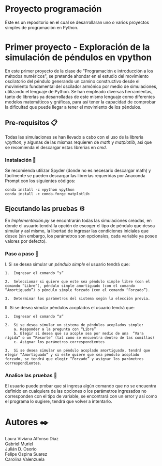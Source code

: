 # Proyecto programación
Este es un repositorio en el cual se desarrollaran uno o varios proyectos simples de programación en Python.

# Primer proyecto - Exploración de la simulación de péndulos en vpython

En este primer proyecto de la clase de "Programación e introducción a los métodos numéricos", se pretende ahondar en el estudio del movimiento oscilatorio del péndulo generando un camino constructivo desde el movimiento fundamental del oscilador armónico por medio de simulaciones, utilizando el lenguaje de Python. Se han empleado diversas herramientas, tanto de librerías ya desarrolladas de este mismo lenguaje como diferentes modelos matemáticos y gráficas, para así tener la capacidad de comprobar la dificultad que puede llegar a tener el movimiento de los péndulos.

## Pre-requisitos 📋
Todas las simulaciones se han llevado a cabo con el uso de la libreria _vpython_, y algunas de las mismas requieren de _math_ y _matplotlib_, así que se recomienda el descargar estas librerias en _cmd_.

### Instalación 🔧
Se recomienda utilizar Spyder (donde no es necesario descargar math) y fácilmente se pueden descargar las librerías requeridas por Anaconda Prompt  con los siguientes códigos:

```
conda install -c vpython vpython
conda install -c conda-forge matplotlib
```

## Ejecutando las pruebas ⚙️
En _Implementación.py_ se encontrarán todas las simulaciones creadas, en donde el usuario tendrá la opción de escoger el tipo de péndulo que desea simular y así mismo, la libertad de ingresar las condiciones iniciales que desee (sin embargo, los parámetros son opcionales, cada variable ya posee valores por defecto).

### Paso a paso 🚀

I.	Si se desea simular un _péndulo simple_ el usuario tendrá que:

    1.	Ingresar el comando “s”
    
    2.	Seleccionar si quiere que este sea péndulo simple libre (con el comando “Libre”), péndulo simple amortiguado (con el comando “Amortiguado”) o péndulo simple forzado (con el comando “Forzado”).
    
    3.	Determinar los parámetros del sistema según la elección previa.
    
II.	Si se desea simular péndulos acoplados el usuario tendrá que:

    1.	Ingresar el comando “a”
    
    2.	Si se desea simular un sistema de péndulos acoplados simple:
        a. Responder a la pregunta con “Libre”
        b. Elegir si desea que su acople sea por medio de una  “Vara rígida” o un “Resorte” (tal como se encuentra dentro de las comillas)
        c. Asignar los parámetros correspondientes
        
    3.	Si se desea simular un péndulo acoplado amortiguado, tendrá que elegir “Amortiguado” y si este quiere que sea péndulo acoplado forzado, se tendrá que elegir “Forzado” y asignar los parámetros correspondientes.

### Analice las pruebas 🔩
El usuario puede probar que si ingresa algún comando que no se encuentra definido en cualquiera de las opciones o los parámetros ingresados no corresponden con el tipo de variable, se encontrará con un error y así como el programa lo sugiere, tendrá que volver a intentarlo.

# Autores ✒️
  Laura Viviana Alfonso Diaz  
  Gabriel Muriel    
  Julián D. Osorio    
  Felipe Ospina Suarez   
  Carolina Valenzuela  


